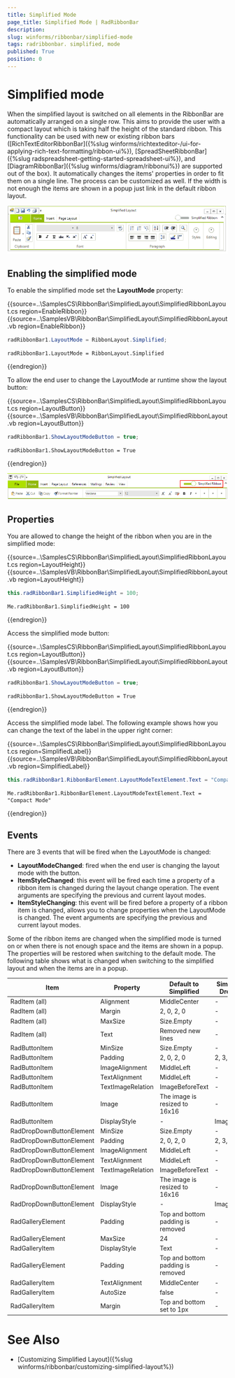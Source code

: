 ```yaml
---
title: Simplified Mode
page_title: Simplified Mode | RadRibbonBar
description:  
slug: winforms/ribbonbar/simplified-mode
tags: radribbonbar. simplified, mode
published: True
position: 0
---
```


# Simplified mode


When the simplified layout is switched on all elements in the RibbonBar are automatically arranged on a single row. This aims to provide the user with a compact layout which is taking half the height of the standard ribbon. This functionality can be used with new or existing ribbon bars ([RichTextEditorRibbonBar]({%slug winforms/richtexteditor-/ui-for-applying-rich-text-formatting/ribbon-ui%}), [SpreadSheetRibbonBar]({%slug radspreadsheet-getting-started-spreadsheet-ui%}), and [DiagramRibbonBar]({%slug winforms/diagram/ribbonui%}) are supported out of the box). It automatically changes the items' properties in order to fit them on a single line. The process can be customized as well. If the width is not enough the items are shown in a popup just link in the default ribbon layout.  

![](images/simplified-mode001.gif)


## Enabling the simplified mode

To enable the simplified mode set the __LayoutMode__ property: 

{{source=..\SamplesCS\RibbonBar\SimplifiedLayout\SimplifiedRibbonLayout.cs region=EnableRibbon}} 
{{source=..\SamplesVB\RibbonBar\SimplifiedLayout\SimplifiedRibbonLayout.vb region=EnableRibbon}}
````C#
radRibbonBar1.LayoutMode = RibbonLayout.Simplified;

````
````VB.NET
radRibbonBar1.LayoutMode = RibbonLayout.Simplified

```` 
 

{{endregion}}

To allow the end user to change the LayoutMode ar runtime show the layout button:

{{source=..\SamplesCS\RibbonBar\SimplifiedLayout\SimplifiedRibbonLayout.cs region=LayoutButton}} 
{{source=..\SamplesVB\RibbonBar\SimplifiedLayout\SimplifiedRibbonLayout.vb region=LayoutButton}}
````C#
radRibbonBar1.ShowLayoutModeButton = true;

````
````VB.NET
radRibbonBar1.ShowLayoutModeButton = True

```` 
 

{{endregion}}

![](images/simplified-mode002.png)

## Properties

You are allowed to change the height of the ribbon when you are in the simplified mode:

{{source=..\SamplesCS\RibbonBar\SimplifiedLayout\SimplifiedRibbonLayout.cs region=LayoutHeight}} 
{{source=..\SamplesVB\RibbonBar\SimplifiedLayout\SimplifiedRibbonLayout.vb region=LayoutHeight}}
````C#
this.radRibbonBar1.SimplifiedHeight = 100;

````
````VB.NET
Me.radRibbonBar1.SimplifiedHeight = 100

```` 
 

{{endregion}}

Access the simplified mode button:

{{source=..\SamplesCS\RibbonBar\SimplifiedLayout\SimplifiedRibbonLayout.cs region=LayoutButton}} 
{{source=..\SamplesVB\RibbonBar\SimplifiedLayout\SimplifiedRibbonLayout.vb region=LayoutButton}}
````C#
radRibbonBar1.ShowLayoutModeButton = true;

````
````VB.NET
radRibbonBar1.ShowLayoutModeButton = True

```` 
 

{{endregion}}

Access the simplified mode label. The following example shows how you can change the text of the label in the upper right corner:

{{source=..\SamplesCS\RibbonBar\SimplifiedLayout\SimplifiedRibbonLayout.cs region=SimplifiedLabel}} 
{{source=..\SamplesVB\RibbonBar\SimplifiedLayout\SimplifiedRibbonLayout.vb region=SimplifiedLabel}}
````C#
this.radRibbonBar1.RibbonBarElement.LayoutModeTextElement.Text = "Compact Mode";

````
````VB.NET
Me.radRibbonBar1.RibbonBarElement.LayoutModeTextElement.Text = "Compact Mode"

```` 
 

{{endregion}}

## Events

There are 3 events that will be fired when the LayoutMode is changed:

* __LayoutModeChanged__: fired when the end user is changing the layout mode with the button. 
* __ItemStyleChanged__: this event will be fired each time a property of a ribbon item is changed during the layout change operation. The event arguments are specifying the previous and current layout modes. 
* __ItemStyleChanging__: this event will be fired before a property of a ribbon item is changed, allows you to change properties when the LayoutMode is changed. The event arguments are specifying the previous and current layout modes. 


Some of the ribbon items are changed when the simplified mode is turned on or when there is not enough space and the items are shown in a popup. The properties will be restored when switching to the default mode. The following table shows what is changed when switching to the simplified layout and when the items are in a popup.

|Item|Property|Default to Simplified|Simplified to DropDown|
|---|---|---|---|
| RadItem (all)  | Alignment  |MiddleCenter| - |
| RadItem (all)  | Margin  |2, 0, 2, 0| - |
| RadItem (all)  | MaxSize  |Size.Empty| - |
| RadItem (all)  | Text  |Removed new lines| - |
| RadButtonItem  | MinSize  |Size.Empty| - |   
| RadButtonItem  | Padding  |2, 0, 2, 0| 2, 3, 2, 3 |   
| RadButtonItem  | ImageAlignment  |MiddleLeft| - |
| RadButtonItem  | TextAlignment  |MiddleLeft| - |
| RadButtonItem  | TextImageRelation  |ImageBeforeText| - |
| RadButtonItem  | Image  | The image is resized to 16x16| - |
| RadButtonItem  | DisplayStyle  | - | ImageAndText |
| RadDropDownButtonElement  | MinSize  |Size.Empty| - |   
| RadDropDownButtonElement  | Padding  |2, 0, 2, 0| 2, 3, 2, 3 |   
| RadDropDownButtonElement  | ImageAlignment  |MiddleLeft| - |
| RadDropDownButtonElement  | TextAlignment  |MiddleLeft| - |
| RadDropDownButtonElement  | TextImageRelation  |ImageBeforeText| - |
| RadDropDownButtonElement  | Image  | The image is resized to 16x16| - |
| RadDropDownButtonElement  | DisplayStyle  | - | ImageAndText |
| RadGalleryElement  | Padding  | Top and bottom padding is removed | - |
| RadGalleryElement  | MaxSize  | 24 | - |
| RadGalleryItem  | DisplayStyle  | Text | - |
| RadGalleryElement  | Padding  | Top and bottom padding is removed | - |
| RadGalleryItem  | TextAlignment  | MiddleCenter | - |
| RadGalleryItem  | AutoSize  | false | - |
| RadGalleryItem  | Margin  | Top and bottom set to 1px | - |


# See Also

* [Customizing Simplified Layout]({%slug winforms/ribbonbar/customizing-simplified-layout%})